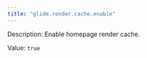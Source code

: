 ```yaml
---
title: "glide.render.cache.enable"
---
```


Description: Enable homepage render cache.

Value: `true`